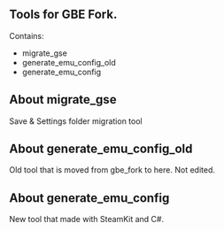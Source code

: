 ## Tools for GBE Fork.

Contains:
- migrate_gse
- generate_emu_config_old
- generate_emu_config

## About migrate_gse
Save & Settings folder migration tool

## About generate_emu_config_old
Old tool that is moved from gbe_fork to here. Not edited.

## About generate_emu_config
New tool that made with SteamKit and C#.
